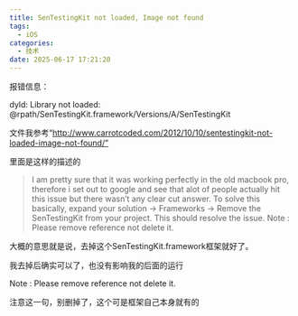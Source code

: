 ```yaml
---
title: SenTestingKit not loaded, Image not found
tags:
  - iOS
categories:
  - 技术
date: 2025-06-17 17:21:20
---
```


报错信息：

dyld: Library not loaded: @rpath/SenTestingKit.framework/Versions/A/SenTestingKit

文件我参考“http://www.carrotcoded.com/2012/10/10/sentestingkit-not-loaded-image-not-found/”

里面是这样的描述的

> I am pretty sure that it was working perfectly in the old macbook pro, therefore i set out to google and see that alot of people actually hit this issue but there wasn’t any clear cut answer. To solve this basically, expand your solution -> Frameworks -> Remove the SenTestingKit from your project. This should resolve the issue. Note : Please remove reference not delete it.

大概的意思就是说，去掉这个SenTestingKit.framework框架就好了。

我去掉后确实可以了，也没有影响我的后面的运行

Note : Please remove reference not delete it.

注意这一句，别删掉了，这个可是框架自己本身就有的
